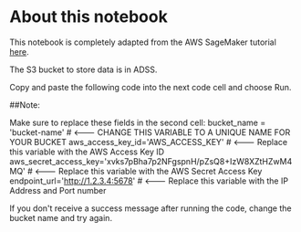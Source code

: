 # About this notebook

This notebook is completely adapted from the AWS SageMaker tutorial [here](https://aws.amazon.com/getting-started/hands-on/build-train-deploy-machine-learning-model-sagemaker/#:~:text=Introduction%201%20Step%201%3A%20Create%20an%20Amazon%20SageMaker,model%20performance%20...%206%20Step%206%3A%20Clean%20up).

The S3 bucket to store data is in ADSS. 

Copy and paste the following code into the next code cell and choose Run.

##Note: 

Make sure to replace these fields in the second cell: 
bucket_name = 'bucket-name' # <--- CHANGE THIS VARIABLE TO A UNIQUE NAME FOR YOUR BUCKET
aws_access_key_id='AWS_ACCESS_KEY' # <--- Replace this variable with the AWS Access Key ID
aws_secret_access_key='xvks7pBha7p2NFgspnH/pZsQ8+IzW8XZtHZwM4MQ' # <--- Replace this variable with the AWS Secret Access Key
endpoint_url='http://1.2.3.4:5678' # <--- Replace this variable with the IP Address and Port number

If you don't receive a success message after running the code, change the bucket name and try again.